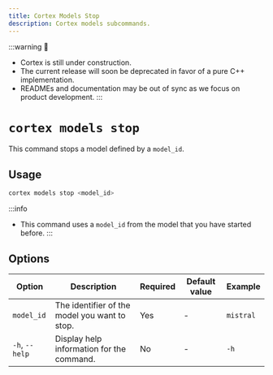 ```yaml
---
title: Cortex Models Stop
description: Cortex models subcommands.
---
```


:::warning
🚧
- Cortex is still under construction.
- The current release will soon be deprecated in favor of a pure C++ implementation.
- READMEs and documentation may be out of sync as we focus on product development.
:::

# `cortex models stop`

This command stops a model defined by a `model_id`.



## Usage

```bash
cortex models stop <model_id>
```
:::info
- This command uses a `model_id` from the model that you have started before.
:::
## Options

| Option                    | Description                                                                 | Required | Default value        | Example                |
|---------------------------|-----------------------------------------------------------------------------|----------|----------------------|------------------------|
| `model_id`                | The identifier of the model you want to stop.                               | Yes      | -                    | `mistral`       |
| `-h`, `--help`            | Display help information for the command.                                   | No       | -                    | `-h`               |



